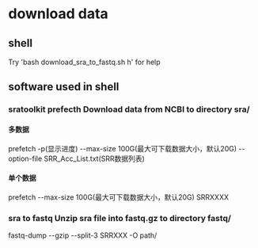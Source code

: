 # download data

## shell
Try 'bash download_sra_to_fastq.sh h' for help



## software used in shell

### sratoolkit prefecth		Download data from NCBI to directory sra/

#### 多数据
prefetch -p(显示进度) --max-size 100G(最大可下载数据大小，默认20G) --option-file SRR_Acc_List.txt(SRR数据列表)
#### 单个数据
prefetch --max-size 100G(最大可下载数据大小，默认20G) SRRXXXX

### sra to fastq		Unzip sra file into fastq.gz to directory fastq/
fastq-dump --gzip --split-3 SRRXXX -O path/
